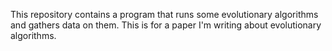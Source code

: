 This repository contains a program that runs some evolutionary algorithms and gathers data on them. This is for a paper I'm writing about evolutionary algorithms.
